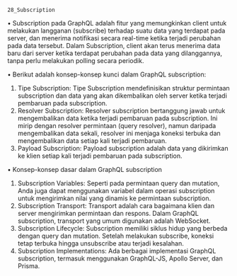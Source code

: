                                                                     28_Subscription

•	Subscription pada GraphQL adalah fitur yang memungkinkan client untuk melakukan langganan (subscribe) terhadap suatu data yang terdapat pada server, dan menerima notifikasi secara real-time ketika terjadi perubahan pada data tersebut. Dalam Subscription, client akan terus menerima data baru dari server ketika terdapat perubahan pada data yang dilanggannya, tanpa perlu melakukan polling secara periodik.

•	Berikut adalah konsep-konsep kunci dalam GraphQL subscription:
1.	Tipe Subscription: Tipe Subscription mendefinisikan struktur permintaan subscription dan data yang akan dikembalikan oleh server ketika terjadi pembaruan pada subscription.
2.	Resolver Subscription: Resolver subscription bertanggung jawab untuk mengembalikan data ketika terjadi pembaruan pada subscription. Ini mirip dengan resolver permintaan (query resolver), namun daripada mengembalikan data sekali, resolver ini menjaga koneksi terbuka dan mengembalikan data setiap kali terjadi pembaruan.
3.	Payload Subscription: Payload subscription adalah data yang dikirimkan ke klien setiap kali terjadi pembaruan pada subscription.

•	Konsep-konsep dasar dalam GraphQL subscription
1.	Subscription Variables: Seperti pada permintaan query dan mutation, Anda juga dapat menggunakan variabel dalam operasi subscription untuk mengirimkan nilai yang dinamis ke permintaan subscription.
2.	Subscription Transport: Transport adalah cara bagaimana klien dan server mengirimkan permintaan dan respons. Dalam GraphQL subscription, transport yang umum digunakan adalah WebSocket.
3.	Subscription Lifecycle: Subscription memiliki siklus hidup yang berbeda dengan query dan mutation. Setelah melakukan subscribe, koneksi tetap terbuka hingga unsubscribe atau terjadi kesalahan.
4.	Subscription Implementations: Ada berbagai implementasi GraphQL subscription, termasuk menggunakan GraphQL-JS, Apollo Server, dan Prisma.
